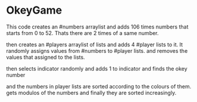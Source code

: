 # OkeyGame
This code creates an #numbers arraylist and adds 106 times numbers that starts from 0 to 52.
Thats there are 2 times of a same number.

then creates an #players arraylist of lists and adds 4 #player lists to it.
It randomly assigns values from #numbers to #player lists. 
and removes the values that assigned to the lists.

then selects indicator randomly and adds 1 to indicator and finds the okey number

and the numbers in player lists are sorted according to the colours of them.
gets modulos of the numbers and finally they are sorted increasingly.
